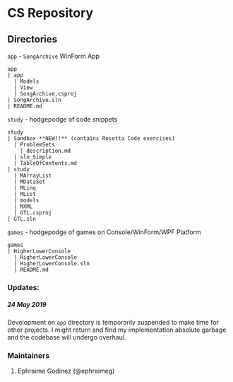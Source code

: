 # CS Repository

## Directories

`app` - `SongArchive` WinForm App
```
app
| app
  | Models
  | View
  | SongArchive.csproj
| SongArchive.sln
| README.md
```

`study` - hodgepodge of code snippets 
```
study
| Sandbox **NEW!!** (contains Rosetta Code exercises)
  | ProblemSets
    | description.md
  | sln_Simple
  | TableOfContents.md
| study
  | MArrayList
  | MDataSet
  | MLinq
  | MList
  | models
  | MXML
  | GTL.csproj
| GTL.sln

```

`games` - hodgepodge of games on Console/WinForm/WPF Platform
```
games
| HigherLowerConsole
  | HigherLowerConsole
  | HigherLowerConsole.sln
  | README.md
```

### Updates:
##### 24 May 2019
 Development on `app` directory is temporarily suspended  to make time for other projects. I might return and find my implementation absolute garbage and the codebase will undergo overhaul.

### Maintainers
1. Ephraime Godinez (@ephraimeg)
